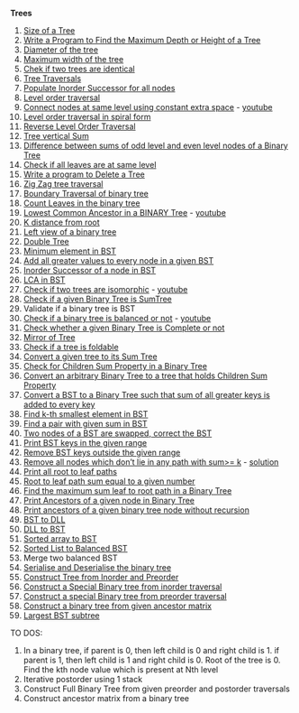 **Trees**

1. [Size of a Tree](https://www.geeksforgeeks.org/write-a-c-program-to-calculate-size-of-a-tree/)
2. [Write a Program to Find the Maximum Depth or Height of a Tree](https://www.geeksforgeeks.org/write-a-c-program-to-find-the-maximum-depth-or-height-of-a-tree/)
3. [Diameter of the tree](https://practice.geeksforgeeks.org/problems/diameter-of-binary-tree)
4. [Maximum width of the tree](https://www.geeksforgeeks.org/maximum-width-of-a-binary-tree/)
5. [Chek if two trees are identical](https://practice.geeksforgeeks.org/problems/determine-if-two-trees-are-identical/)
6. [Tree Traversals](https://www.geeksforgeeks.org/tree-traversals-inorder-preorder-and-postorder/)
7. [Populate Inorder Successor for all nodes](https://www.geeksforgeeks.org/populate-inorder-successor-for-all-nodes/)
8. [Level order traversal](https://www.geeksforgeeks.org/level-order-tree-traversal/)
9. [Connect nodes at same level using constant extra space](https://www.geeksforgeeks.org/connect-nodes-at-same-level-with-o1-extra-space/) - [youtube](https://www.youtube.com/watch?v=3MRPQFUpoA0)
10. [Level order traversal in spiral form](https://www.geeksforgeeks.org/level-order-traversal-in-spiral-form/)
11. [Reverse Level Order Traversal](https://www.geeksforgeeks.org/reverse-level-order-traversal/)
12. [Tree vertical Sum](https://practice.geeksforgeeks.org/problems/vertical-sum/)
13. [Difference between sums of odd level and even level nodes of a Binary Tree](https://www.geeksforgeeks.org/difference-between-sums-of-odd-and-even-levels/)
14. [Check if all leaves are at same level](https://www.geeksforgeeks.org/check-leaves-level/)
15. [Write a program to Delete a Tree](https://www.geeksforgeeks.org/write-a-c-program-to-delete-a-tree/)
16. [Zig Zag tree traversal](https://www.geeksforgeeks.org/zigzag-tree-traversal/)
17. [Boundary Traversal of binary tree](https://www.geeksforgeeks.org/boundary-traversal-of-binary-tree/)
18. [Count Leaves in the binary tree](https://www.geeksforgeeks.org/write-a-c-program-to-get-count-of-leaf-nodes-in-a-binary-tree/)
19. [Lowest Common Ancestor in a BINARY Tree](https://leetcode.com/problems/lowest-common-ancestor-of-a-binary-tree/solution/) - [youtube](https://www.youtube.com/watch?v=_-QHfMDde90)
20. [K distance from root ](https://www.geeksforgeeks.org/print-nodes-at-k-distance-from-root/)
21. [Left view of a binary tree](https://www.geeksforgeeks.org/print-left-view-binary-tree/)
22. [Double Tree](https://www.geeksforgeeks.org/double-tree/)
23. [Minimum element in BST](https://www.geeksforgeeks.org/find-the-minimum-element-in-a-binary-search-tree/)
24. [Add all greater values to every node in a given BST](https://www.geeksforgeeks.org/add-greater-values-every-node-given-bst/)
25. [Inorder Successor of a node in BST](https://www.youtube.com/watch?v=SXKAD2svfmI)
26. [LCA in BST](https://www.youtube.com/watch?v=cX_kPV_foZc)
27. [Check if two trees are isomorphic](https://www.geeksforgeeks.org/tree-isomorphism-problem/) - [youtube](https://www.youtube.com/watch?v=9Eo42meRcrY&t=26s)
28. [Check if a given Binary Tree is SumTree](https://www.geeksforgeeks.org/check-if-a-given-binary-tree-is-sumtree/)
29. Validate if a binary tree is BST
30. [Check if a binary tree is balanced or not](https://www.geeksforgeeks.org/how-to-determine-if-a-binary-tree-is-balanced/) - [youtube](https://www.youtube.com/watch?v=Yt50Jfbd8Po)
31. [Check whether a given Binary Tree is Complete or not](https://www.geeksforgeeks.org/check-if-a-given-binary-tree-is-complete-tree-or-not/)
32. [Mirror of Tree](https://www.geeksforgeeks.org/write-an-efficient-c-function-to-convert-a-tree-into-its-mirror-tree/) 
33. [Check if a tree is foldable](https://www.geeksforgeeks.org/foldable-binary-trees/)
34. [Convert a given tree to its Sum Tree](https://www.geeksforgeeks.org/convert-a-given-tree-to-sum-tree/)
35. [Check for Children Sum Property in a Binary Tree](https://www.geeksforgeeks.org/check-for-children-sum-property-in-a-binary-tree/)
36. [Convert an arbitrary Binary Tree to a tree that holds Children Sum Property](https://www.geeksforgeeks.org/convert-an-arbitrary-binary-tree-to-a-tree-that-holds-children-sum-property/)
37. [Convert a BST to a Binary Tree such that sum of all greater keys is added to every key](https://www.geeksforgeeks.org/convert-bst-to-a-binary-tree/)
38. [Find k-th smallest element in BST](https://www.geeksforgeeks.org/find-k-th-smallest-element-in-bst-order-statistics-in-bst/)
39. [Find a pair with given sum in BST](https://www.geeksforgeeks.org/find-pair-given-sum-bst/)
40. [Two nodes of a BST are swapped, correct the BST](https://www.geeksforgeeks.org/fix-two-swapped-nodes-of-bst/)
41. [Print BST keys in the given range](https://www.geeksforgeeks.org/print-bst-keys-in-the-given-range/)
42. [Remove BST keys outside the given range](https://www.geeksforgeeks.org/remove-bst-keys-outside-the-given-range/)
43. [Remove all nodes which don’t lie in any path with sum>= k](https://www.geeksforgeeks.org/remove-all-nodes-which-lie-on-a-path-having-sum-less-than-k/) - [solution](https://leetcode.com/problems/insufficient-nodes-in-root-to-leaf-paths/discuss/1339945/)
44. [Print all root to leaf paths](https://www.geeksforgeeks.org/given-a-binary-tree-print-all-root-to-leaf-paths/)
45. [Root to leaf path sum equal to a given number](https://www.geeksforgeeks.org/root-to-leaf-path-sum-equal-to-a-given-number/)
46. [Find the maximum sum leaf to root path in a Binary Tree](https://www.geeksforgeeks.org/find-the-maximum-sum-path-in-a-binary-tree/)
47. [Print Ancestors of a given node in Binary Tree](https://www.geeksforgeeks.org/print-ancestors-of-a-given-node-in-binary-tree/)
48. [Print ancestors of a given binary tree node without recursion](https://www.geeksforgeeks.org/print-ancestors-of-a-given-binary-tree-node-without-recursion/)
49. [BST to DLL](https://www.geeksforgeeks.org/convert-given-binary-tree-doubly-linked-list-set-3/)
50. [DLL to BST](https://www.geeksforgeeks.org/in-place-conversion-of-sorted-dll-to-balanced-bst/)
51. [Sorted array to BST](https://www.geeksforgeeks.org/sorted-array-to-balanced-bst/)
52. [Sorted List to Balanced BST](https://www.geeksforgeeks.org/sorted-linked-list-to-balanced-bst/)
53. Merge two balanced BST
54. [Serialise and Deserialise the binary tree](https://www.youtube.com/watch?v=-YbXySKJsX8)
55. [Construct Tree from Inorder and Preorder](https://www.youtube.com/watch?v=aZNaLrVebKQ)
56. [Construct a Special Binary tree from inorder traversal](https://www.geeksforgeeks.org/construct-binary-tree-from-inorder-traversal/)
57. [Construct a special Binary tree from preorder traversal](https://www.geeksforgeeks.org/construct-a-special-tree-from-given-preorder-traversal/)
58. [Construct a binary tree from given ancestor matrix](https://www.geeksforgeeks.org/construct-tree-from-ancestor-matrix/)
59. [Largest BST subtree](https://www.youtube.com/watch?v=X0oXMdtUDwo)



TO DOS:

1. In a binary tree, if parent is 0, then left child is 0 and right child is 1. if parent is 1, then left child is 1 and right child is 0. Root of the tree is 0. Find the kth node value which is present at Nth level
2. Iterative postorder using 1 stack 
3. Construct Full Binary Tree from given preorder and postorder traversals
4. Construct ancestor matrix from a binary tree
